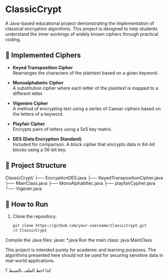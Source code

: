 # ClassicCrypt

A Java-based educational project demonstrating the implementation of classical encryption algorithms. This project is designed to help students understand the inner workings of widely known ciphers through practical coding.

## 🔐 Implemented Ciphers

- **Keyed Transposition Cipher**  
  Rearranges the characters of the plaintext based on a given keyword.

- **Monoalphabetic Cipher**  
  A substitution cipher where each letter of the plaintext is mapped to a different letter.

- **Vigenère Cipher**  
  A method of encrypting text using a series of Caesar ciphers based on the letters of a keyword.

- **Playfair Cipher**  
  Encrypts pairs of letters using a 5x5 key matrix.

- **DES (Data Encryption Standard)**  
  Included for comparison. A block cipher that encrypts data in 64-bit blocks using a 56-bit key.

## 📁 Project Structure

ClassicCrypt/
├── EncryptionDES.java
├── KeyedTranspositionCipher.java
├── MainClass.java
├── MonoAlphabitec.java
├── playfairCypher.java
└── Vigener.java

## 🚀 How to Run

1. Clone the repository:
   ```bash
   git clone https://github.com/your-username/ClassicCrypt.git
   cd ClassicCrypt
Compile the Java files:
javac *.java
Run the main class:
java MainClass

This project is intended purely for academic and learning purposes. The algorithms presented here should not be used for securing sensitive data in real-world applications.


كذا احط الملف بالضبط ؟


